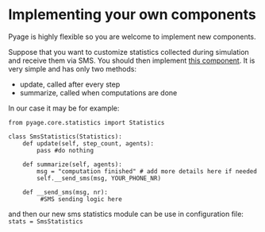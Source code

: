 Implementing your own components
===

Pyage is highly flexible so you are welcome to implement new components.

Suppose that you want to customize statistics collected during simulation and receive them via SMS. You should then implement [this component](https://github.com/maciek123/pyage/blob/master/pyage/core/statistics.py). It is very simple and has only two methods:

- update, called after every step
- summarize, called when computations are done

In our case it may be for example:
```
from pyage.core.statistics import Statistics

class SmsStatistics(Statistics):
    def update(self, step_count, agents):
        pass #do nothing

    def summarize(self, agents):
        msg = "computation finished" # add more details here if needed
        self.__send_sms(msg, YOUR_PHONE_NR)

    def __send_sms(msg, nr):
         #SMS sending logic here
```
and then our new sms statistics module can be use in configuration file: ```stats = SmsStatistics```
 
